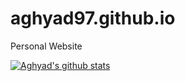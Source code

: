 # aghyad97.github.io
Personal Website

[![Aghyad's github stats](https://github-readme-stats.vercel.app/api?username=aghyad97&show_icons=true&theme=dark)](https://github.com/anuraghazra/github-readme-stats)
